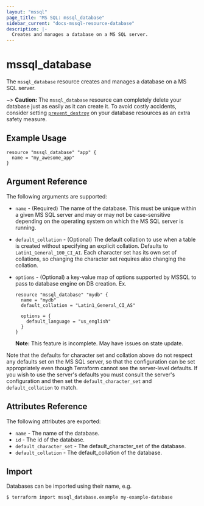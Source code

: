 ```yaml
---
layout: "mssql"
page_title: "MS SQL: mssql_database"
sidebar_current: "docs-mssql-resource-database"
description: |-
  Creates and manages a database on a MS SQL server.
---
```


# mssql\_database

The ``mssql_database`` resource creates and manages a database on a MS SQL
server.

~> **Caution:** The ``mssql_database`` resource can completely delete your
database just as easily as it can create it. To avoid costly accidents,
consider setting
[``prevent_destroy``](/docs/configuration/resources.html#prevent_destroy)
on your database resources as an extra safety measure.

## Example Usage

```hcl
resource "mssql_database" "app" {
  name = "my_awesome_app"
}
```

## Argument Reference

The following arguments are supported:

* `name` - (Required) The name of the database. This must be unique within
  a given MS SQL server and may or may not be case-sensitive depending on
  the operating system on which the MS SQL server is running.

* `default_collation` - (Optional) The default collation to use when a table
  is created without specifying an explicit collation. Defaults to
  ``Latin1_General_100_CI_AI``. Each character set has its own set of collations, so
  changing the character set requires also changing the collation.

* `options` - (Optional) a key-value map of options supported by MSSQL to pass to 
  database engine on DB creation. Ex. 
  ```hql
  resource "mssql_database" "mydb" {
    name = "mydb"
    default_collation = "Latin1_General_CI_AS"
  
    options = {
      default_language = "us_english"
    }
  }
  ```
  **Note:** This feature is incomplete. May have issues on state update. 

Note that the defaults for character set and collation above do not respect
any defaults set on the MS SQL server, so that the configuration can be set
appropriately even though Terraform cannot see the server-level defaults. If
you wish to use the server's defaults you must consult the server's
configuration and then set the ``default_character_set`` and
``default_collation`` to match.

## Attributes Reference

The following attributes are exported:

* `name` - The name of the database.
* `id` - The id of the database.
* `default_character_set` - The default_character_set of the database.
* `default_collation` - The default_collation of the database.

## Import

Databases can be imported using their name, e.g.

```
$ terraform import mssql_database.example my-example-database
```
